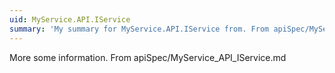 ```yaml
---
uid: MyService.API.IService
summary: 'My summary for MyService.API.IService from. From apiSpec/MyService_API_IService.md'
---
```


More some information. From apiSpec/MyService_API_IService.md
